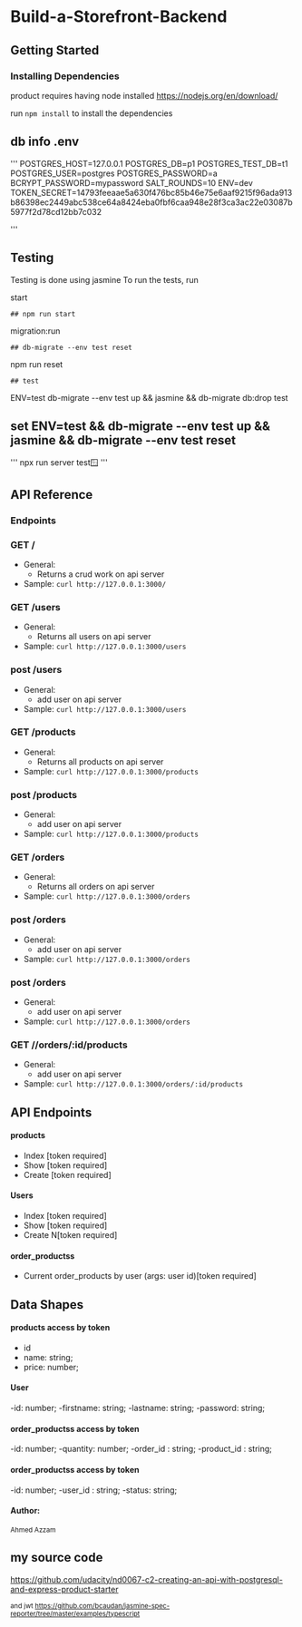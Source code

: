 # Build-a-Storefront-Backend

## Getting Started

### Installing Dependencies

product requires having node installed https://nodejs.org/en/download/

run ```npm install``` to install the dependencies

## db info .env
'''
POSTGRES_HOST=127.0.0.1
POSTGRES_DB=p1
POSTGRES_TEST_DB=t1
POSTGRES_USER=postgres
POSTGRES_PASSWORD=a
BCRYPT_PASSWORD=mypassword
SALT_ROUNDS=10
ENV=dev
TOKEN_SECRET=14793feeaae5a630f476bc85b46e75e6aaf9215f96ada913b86398ec2449abc538ce64a8424eba0fbf6caa948e28f3ca3ac22e03087b5977f2d78cd12bb7c032

'''
## Testing
Testing is done using jasmine
To run the tests, run 

start
```
## npm run start
```
migration:run
```
## db-migrate --env test reset
```
npm run reset
```
## test
```
ENV=test db-migrate --env test up && jasmine && db-migrate db:drop test

## set ENV=test && db-migrate --env test up && jasmine && db-migrate --env test reset
''' 
npx run server test:window: 
'''
## API Reference
 
 

### Endpoints 
### GET /
- General:
    - Returns a crud work on api server
- Sample: `curl http://127.0.0.1:3000/`

### GET /users
- General:
    - Returns all users on api server
- Sample: `curl http://127.0.0.1:3000/users`
### post /users
- General:
    - add user on api server
- Sample: `curl http://127.0.0.1:3000/users`
### GET /products
- General:
    - Returns all products on api server
- Sample: `curl http://127.0.0.1:3000/products`
### post /products
- General:
    - add user on api server
- Sample: `curl http://127.0.0.1:3000/products`
### GET /orders
- General:
    - Returns all orders on api server
- Sample: `curl http://127.0.0.1:3000/orders`
### post /orders
- General:
    - add user on api server
- Sample: `curl http://127.0.0.1:3000/orders`
### post /orders
- General:
    - add user on api server
- Sample: `curl http://127.0.0.1:3000/orders`
 
### GET //orders/:id/products
- General: 
    - add user on api server
- Sample: `curl http://127.0.0.1:3000/orders/:id/products`
 
## API Endpoints
#### products
- Index  [token required] 
- Show [token required] 
- Create [token required] 

#### Users
- Index [token required]
- Show [token required]
- Create N[token required]

#### order_productss
- Current order_products by user (args: user id)[token required]

## Data Shapes
#### products  access by token
-  id
-  name: string;
-  price: number;

#### User 
-id: number;
-firstname: string;
-lastname: string;
-password: string;

#### order_productss access by token
-id: number;
-quantity: number;
-order_id : string;
-product_id : string;
#### order_productss access by token
-id: number;
-user_id : string;
-status: string;



#### Author:
<sup>Ahmed Azzam

## my source code 
https://github.com/udacity/nd0067-c2-creating-an-api-with-postgresql-and-express-product-starter

<sup> and jwt
https://github.com/bcaudan/jasmine-spec-reporter/tree/master/examples/typescript
